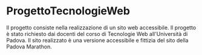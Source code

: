 # ProgettoTecnologieWeb
Il progetto consiste nella realizzazione di un sito web accessibile.
Il progetto è stato richiesto dai docenti del corso di Tecnologie Web all'Università di Padova.
Il sito realizzato è una versione accessibile e fittizia del sito della Padova Marathon.
